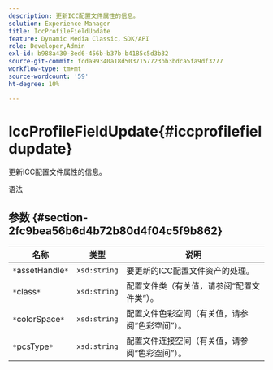 ```yaml
---
description: 更新ICC配置文件属性的信息。
solution: Experience Manager
title: IccProfileFieldUpdate
feature: Dynamic Media Classic，SDK/API
role: Developer,Admin
exl-id: b988a430-8ed6-456b-b37b-b4185c5d3b32
source-git-commit: fcda99340a18d5037157723bb3bdca5fa9df3277
workflow-type: tm+mt
source-wordcount: '59'
ht-degree: 10%

---
```


# IccProfileFieldUpdate{#iccprofilefieldupdate}

更新ICC配置文件属性的信息。

语法

## 参数 {#section-2fc9bea56b6d4b72b80d4f04c5f9b862}

| 名称 | 类型 | 说明 |
|---|---|---|
| `*`assetHandle`*` | `xsd:string` | 要更新的ICC配置文件资产的处理。 |
| `*`class`*` | `xsd:string` | 配置文件类（有关值，请参阅“配置文件类”）。 |
| `*`colorSpace`*` | `xsd:string` | 配置文件色彩空间（有关值，请参阅“色彩空间”）。 |
| `*`pcsType`*` | `xsd:string` | 配置文件连接空间（有关值，请参阅“色彩空间”）。 |
